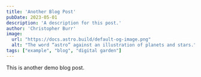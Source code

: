 ```yaml
---
title: 'Another Blog Post'
pubDate: 2023-05-01
description: 'A description for this post.'
author: 'Christopher Burr'
image: 
  url: "https://docs.astro.build/default-og-image.png"
  alt: "The word “astro” against an illustration of planets and stars."
tags: ["example", "blog", "digital garden"]
---
```


This is another demo blog post.

